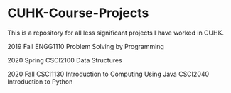 # CUHK-Course-Projects
This is a repository for all less significant projects I have worked in CUHK.

2019 Fall
ENGG1110  Problem Solving by Programming

2020 Spring
CSCI2100  Data Structures

2020 Fall
CSCI1130  Introduction to Computing Using Java
CSCI2040  Introduction to Python
